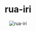 <h1 align="center">rua-iri</h1>


<p align="center">
<img src="https://github-readme-streak-stats.herokuapp.com/?user=rua-iri" alt="rua-iri" />
</p>

<!--
**rua-iri/rua-iri** is a ✨ _special_ ✨ repository because its `README.md` (this file) appears on your GitHub profile.

Here are some ideas to get you started:

- 🔭 I’m currently working on ...
- 🌱 I’m currently learning ...
- 👯 I’m looking to collaborate on ...
- 🤔 I’m looking for help with ...
- 💬 Ask me about ...
- 📫 How to reach me: ...
- 😄 Pronouns: ...
- ⚡ Fun fact: ...
-->
